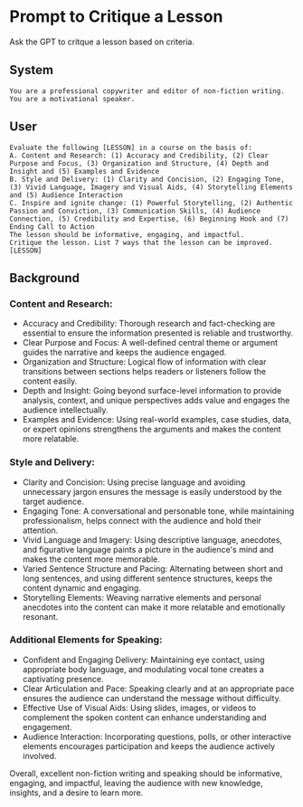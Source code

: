 # Prompt to Critique a Lesson 

Ask the GPT to critque a lesson based on criteria.

## System
```
You are a professional copywriter and editor of non-fiction writing. You are a motivational speaker.

```

## User
```
Evaluate the following [LESSON] in a course on the basis of:
A. Content and Research: (1) Accuracy and Credibility, (2) Clear Purpose and Focus, (3) Organization and Structure, (4) Depth and Insight and (5) Examples and Evidence
B. Style and Delivery: (1) Clarity and Concision, (2) Engaging Tone, (3) Vivid Language, Imagery and Visual Aids, (4) Storytelling Elements and (5) Audience Interaction
C. Inspire and ignite change: (1) Powerful Storytelling, (2) Authentic Passion and Conviction, (3) Communication Skills, (4) Audience Connection, (5) Credibility and Expertise, (6) Beginning Hook and (7) Ending Call to Action
The lesson should be informative, engaging, and impactful.
Critique the lesson. List 7 ways that the lesson can be improved.
[LESSON]

```

## Background

### Content and Research:
- Accuracy and Credibility: Thorough research and fact-checking are essential to ensure the information presented is reliable and trustworthy.
- Clear Purpose and Focus: A well-defined central theme or argument guides the narrative and keeps the audience engaged.
- Organization and Structure: Logical flow of information with clear transitions between sections helps readers or listeners follow the content easily.
- Depth and Insight: Going beyond surface-level information to provide analysis, context, and unique perspectives adds value and engages the audience intellectually.
- Examples and Evidence: Using real-world examples, case studies, data, or expert opinions strengthens the arguments and makes the content more relatable.

### Style and Delivery:
- Clarity and Concision: Using precise language and avoiding unnecessary jargon ensures the message is easily understood by the target audience.
- Engaging Tone: A conversational and personable tone, while maintaining professionalism, helps connect with the audience and hold their attention.
- Vivid Language and Imagery: Using descriptive language, anecdotes, and figurative language paints a picture in the audience's mind and makes the content more memorable.
- Varied Sentence Structure and Pacing: Alternating between short and long sentences, and using different sentence structures, keeps the content dynamic and engaging.
- Storytelling Elements: Weaving narrative elements and personal anecdotes into the content can make it more relatable and emotionally resonant.

### Additional Elements for Speaking:
- Confident and Engaging Delivery: Maintaining eye contact, using appropriate body language, and modulating vocal tone creates a captivating presence.
- Clear Articulation and Pace: Speaking clearly and at an appropriate pace ensures the audience can understand the message without difficulty.
- Effective Use of Visual Aids: Using slides, images, or videos to complement the spoken content can enhance understanding and engagement.
- Audience Interaction: Incorporating questions, polls, or other interactive elements encourages participation and keeps the audience actively involved.

Overall, excellent non-fiction writing and speaking should be informative, engaging, and impactful, leaving the audience with new knowledge, insights, and a desire to learn more.

